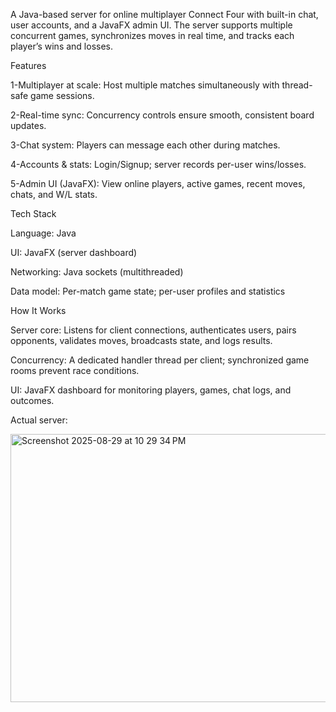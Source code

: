 A Java-based server for online multiplayer Connect Four with built-in chat, user accounts, and a JavaFX admin UI. The server supports multiple concurrent games, synchronizes moves in real time, and tracks each player’s wins and losses.

Features

1-Multiplayer at scale: Host multiple matches simultaneously with thread-safe game sessions.

2-Real-time sync: Concurrency controls ensure smooth, consistent board updates.

3-Chat system: Players can message each other during matches.

4-Accounts & stats: Login/Signup; server records per-user wins/losses.

5-Admin UI (JavaFX): View online players, active games, recent moves, chats, and W/L stats.

Tech Stack

Language: Java

UI: JavaFX (server dashboard)

Networking: Java sockets (multithreaded)

Data model: Per-match game state; per-user profiles and statistics

How It Works

Server core: Listens for client connections, authenticates users, pairs opponents, validates moves, broadcasts state, and logs results.

Concurrency: A dedicated handler thread per client; synchronized game rooms prevent race conditions.

UI: JavaFX dashboard for monitoring players, games, chat logs, and outcomes.

Actual server:

<img width="599" height="429" alt="Screenshot 2025-08-29 at 10 29 34 PM" src="https://github.com/user-attachments/assets/a989d19d-07e8-4d67-94d6-c87fbbf64301" />
